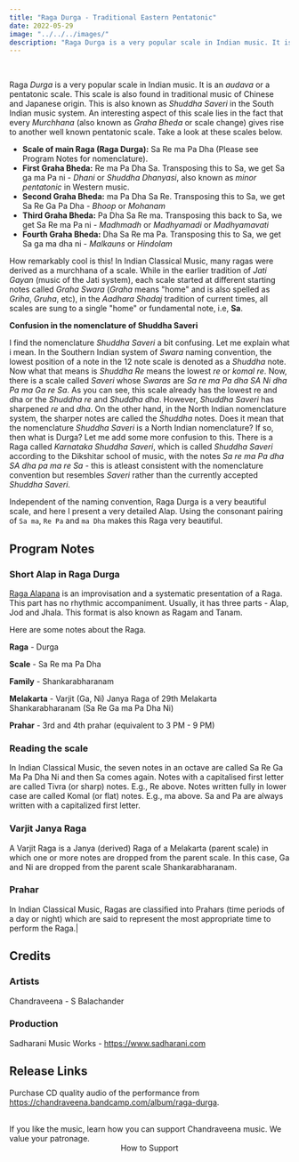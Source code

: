 ```yaml
---
title: "Raga Durga - Traditional Eastern Pentatonic"
date: 2022-05-29
image: "../../../images/"
description: "Raga Durga is a very popular scale in Indian music. It is traditionally performed during the late-evening hours of the day. This scale can also be found in the traditional music of China, Japan."
---
```


<you-tube videoid="LAMHaalo330"></you-tube>
<br>

Raga *Durga* is a very popular scale in Indian music. It is an *audava* or a pentatonic scale. This scale is also found in traditional music of Chinese and Japanese origin. This is also known as *Shuddha Saveri* in the South Indian music system. An interesting aspect of this scale lies in the fact that every *Murchhana* (also known as *Graha Bheda* or scale change) gives rise to another well known pentatonic scale. Take a look at these scales below.

* **Scale of main Raga (Raga Durga):** Sa Re ma Pa Dha (Please see Program Notes for nomenclature).
* **First Graha Bheda:** Re ma Pa Dha Sa. Transposing this to Sa, we get Sa ga ma Pa ni - *Dhani* or *Shuddha Dhanyasi*, also known as *minor pentatonic* in Western music.
* **Second Graha Bheda:** ma Pa Dha Sa Re. Transposing this to Sa, we get Sa Re Ga Pa Dha - *Bhoop* or *Mohanam*
* **Third Graha Bheda:** Pa Dha Sa Re ma. Transposing this back to Sa, we get Sa Re ma Pa ni - *Madhmadh* or *Madhyamadi* or *Madhyamavati*
* **Fourth Graha Bheda:** Dha Sa Re ma Pa. Transposing this to Sa, we get Sa ga ma dha ni - *Malkauns* or *Hindolam*

How remarkably cool is this! In Indian Classical Music, many ragas were derived as a murchhana of a scale. While in the earlier tradition of *Jati Gayan* (music of the Jati system), each scale started at different starting notes called *Graha Swara* (*Graha* means "home" and is also spelled as *Griha*, *Gruha*, etc), in the *Aadhara Shadaj* tradition of current times, all scales are sung to a single "home" or fundamental note, i.e, **Sa**.

**Confusion in the nomenclature of Shuddha Saveri**

I find the nomenclature *Shuddha Saveri* a bit confusing. Let me explain what i mean. In the Southern Indian system of *Swara* naming convention, the lowest position of a note in the 12 note scale is denoted as a *Shuddha* note. Now what that means is *Shuddha Re* means the lowest *re* or *komal re*. Now, there is a scale called *Saveri* whose *Swaras* are *Sa re ma Pa dha SA Ni dha Pa ma Ga re Sa*. As you can see, this scale already has the lowest re and dha or the *Shuddha re* and *Shuddha dha*. However, *Shuddha Saveri* has sharpened *re* and *dha*. On the other hand, in the North Indian nomenclature system, the sharper notes are called the *Shuddha* notes. Does it mean that the nomenclature *Shuddha Saveri* is a North Indian nomenclature? If so, then what is Durga?
Let me add some more confusion to this. There is a Raga called *Karnataka Shuddha Saveri*, which is called *Shuddha Saveri* according to the Dikshitar school of music, with the notes *Sa re ma Pa dha SA dha pa ma re Sa* - this is atleast consistent with the nomenclature convention but resembles *Saveri* rather than the currently accepted *Shuddha Saveri*.

Independent of the naming convention, Raga Durga is a very beautiful scale, and here I present a very detailed Alap. Using the consonant pairing of `Sa ma`, `Re Pa` and `ma Dha` makes this Raga very beautiful.

## Program Notes

### Short Alap in Raga Durga
[Raga Alapana](/blog/raga-alapana/) is an improvisation and a systematic presentation of a Raga. This part has no rhythmic accompaniment. Usually, it has three parts - Alap, Jod and Jhala. This format is also known as Ragam and Tanam. 

Here are some notes about the Raga.

**Raga** - Durga

**Scale** - Sa Re ma Pa Dha

**Family** - Shankarabharanam

**Melakarta** - Varjit (Ga, Ni) Janya Raga of 29th Melakarta Shankarabharanam (Sa Re Ga ma Pa Dha Ni)

**Prahar** - 3rd and 4th prahar (equivalent to 3 PM - 9 PM)

### Reading the scale
In Indian Classical Music, the seven notes in an octave are called Sa Re Ga Ma Pa Dha Ni and then Sa comes again. Notes with a capitalised first letter are called Tivra (or sharp) notes. E.g., Re above. Notes written fully in lower case are called Komal (or flat) notes. E.g., ma above. Sa and Pa are always written with a capitalized first letter.

### Varjit Janya Raga
A Varjit Raga is a Janya (derived) Raga of a Melakarta (parent scale) in which one or more notes are dropped from the parent scale. In this case, Ga and Ni are dropped from the parent scale Shankarabharanam.

### Prahar
In Indian Classical Music, Ragas are classified into Prahars (time periods of a day or night) which are said to represent the most appropriate time to perform the Raga.|


## Credits
### Artists
Chandraveena - S Balachander


### Production
Sadharani Music Works - https://www.sadharani.com

## Release Links

Purchase CD quality audio of the performance from https://chandraveena.bandcamp.com/album/raga-durga.

<br>

<notice-box>
If you like the music, learn how you can support Chandraveena music. We value your patronage.
<div style="text-align:center">
<my-button to="/support/">How to Support</my-button>
</div>
</notice-box>
